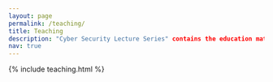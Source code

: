 ```yaml
---
layout: page
permalink: /teaching/
title: Teaching
description: "Cyber Security Lecture Series" contains the education material developed as part of the *[CSE teaching team](https://www.tudelft.nl/ewi/over-de-faculteit/afdelingen/software-technology/computer-science-engineering-teaching-team)*.
nav: true
---
```



{% include teaching.html %}
